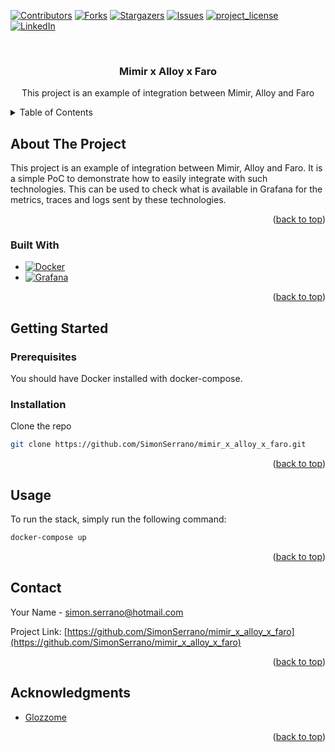 <!-- Improved compatibility of back to top link: See: https://github.com/othneildrew/Best-README-Template/pull/73 -->
<a id="readme-top"></a>
<!--
*** Thanks for checking out the Best-README-Template. If you have a suggestion
*** that would make this better, please fork the repo and create a pull request
*** or simply open an issue with the tag "enhancement".
*** Don't forget to give the project a star!
*** Thanks again! Now go create something AMAZING! :D
-->



<!-- PROJECT SHIELDS -->
<!--
*** I'm using markdown "reference style" links for readability.
*** Reference links are enclosed in brackets [ ] instead of parentheses ( ).
*** See the bottom of this document for the declaration of the reference variables
*** for contributors-url, forks-url, etc. This is an optional, concise syntax you may use.
*** https://www.markdownguide.org/basic-syntax/#reference-style-links
-->
[![Contributors][contributors-shield]][contributors-url]
[![Forks][forks-shield]][forks-url]
[![Stargazers][stars-shield]][stars-url]
[![Issues][issues-shield]][issues-url]
[![project_license][license-shield]][license-url]
[![LinkedIn][linkedin-shield]][linkedin-url]



<!-- PROJECT LOGO -->
<br />
<div align="center">

<h3 align="center">Mimir x Alloy x Faro</h3>

  <p align="center">
    This project is an example of integration between Mimir, Alloy and Faro
  </p>
</div>



<!-- TABLE OF CONTENTS -->
<details>
  <summary>Table of Contents</summary>
  <ol>
    <li>
      <a href="#about-the-project">About The Project</a>
      <ul>
        <li><a href="#built-with">Built With</a></li>
      </ul>
    </li>
    <li>
      <a href="#getting-started">Getting Started</a>
      <ul>
        <li><a href="#prerequisites">Prerequisites</a></li>
        <li><a href="#installation">Installation</a></li>
      </ul>
    </li>
    <li><a href="#usage">Usage</a></li>
    <li><a href="#contact">Contact</a></li>
    <li><a href="#acknowledgments">Acknowledgments</a></li>
  </ol>
</details>



<!-- ABOUT THE PROJECT -->
## About The Project


This project is an example of integration between Mimir, Alloy and Faro. It is a simple PoC to demonstrate how to easily integrate with such technologies. This can be used to check what is available in Grafana for the metrics, traces and logs sent by these technologies.

<p align="right">(<a href="#readme-top">back to top</a>)</p>



### Built With

* [![Docker][Docker]][Docker-url]
* [![Grafana][Grafana]][Grafana-url]

<p align="right">(<a href="#readme-top">back to top</a>)</p>



<!-- GETTING STARTED -->
## Getting Started

### Prerequisites

You should have Docker installed with docker-compose.

### Installation

Clone the repo
   ```sh
   git clone https://github.com/SimonSerrano/mimir_x_alloy_x_faro.git
   ```

<p align="right">(<a href="#readme-top">back to top</a>)</p>



<!-- USAGE EXAMPLES -->
## Usage

To run the stack, simply run the following command:
```sh
docker-compose up
```

<p align="right">(<a href="#readme-top">back to top</a>)</p>


<!-- CONTACT -->
## Contact

Your Name - simon.serrano@hotmail.com

Project Link: [https://github.com/SimonSerrano/mimir_x_alloy_x_faro](https://github.com/SimonSerrano/mimir_x_alloy_x_faro)

<p align="right">(<a href="#readme-top">back to top</a>)</p>


<!-- ACKNOWLEDGMENTS -->
## Acknowledgments

* [Glozzome](https://github.com/mrhrifat/glozzome)

<p align="right">(<a href="#readme-top">back to top</a>)</p>



<!-- MARKDOWN LINKS & IMAGES -->
<!-- https://www.markdownguide.org/basic-syntax/#reference-style-links -->
[contributors-shield]: https://img.shields.io/github/contributors/SimonSerrano/mimir_x_alloy_x_faro.svg?style=for-the-badge
[contributors-url]: https://github.com/SimonSerrano/mimir_x_alloy_x_faro/graphs/contributors
[forks-shield]: https://img.shields.io/github/forks/SimonSerrano/mimir_x_alloy_x_faro.svg?style=for-the-badge
[forks-url]: https://github.com/SimonSerrano/mimir_x_alloy_x_faro/network/members
[stars-shield]: https://img.shields.io/github/stars/SimonSerrano/mimir_x_alloy_x_faro.svg?style=for-the-badge
[stars-url]: https://github.com/SimonSerrano/mimir_x_alloy_x_faro/stargazers
[issues-shield]: https://img.shields.io/github/issues/SimonSerrano/mimir_x_alloy_x_faro.svg?style=for-the-badge
[issues-url]: https://github.com/SimonSerrano/mimir_x_alloy_x_faro/issues
[license-shield]: https://img.shields.io/github/license/SimonSerrano/mimir_x_alloy_x_faro.svg?style=for-the-badge
[license-url]: https://github.com/SimonSerrano/mimir_x_alloy_x_faro/blob/master/LICENSE.txt
[linkedin-shield]: https://img.shields.io/badge/-LinkedIn-black.svg?style=for-the-badge&logo=linkedin&colorB=555
[linkedin-url]: https://linkedin.com/in/simon-serrano
[Docker]: https://img.shields.io/badge/docker-257bd6?style=for-the-badge&logo=docker&logoColor=white
[Docker-url]: https://www.docker.com/
[Grafana]: https://img.shields.io/badge/Grafana-black?style=for-the-badge&logo=grafana
[Grafana-url]: https://grafana.com/